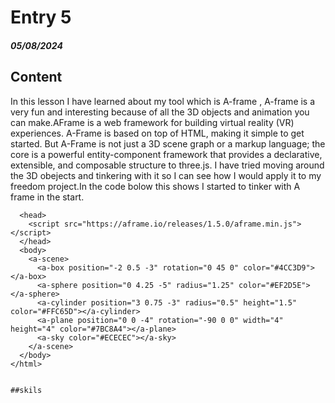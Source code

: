 # Entry 5
##### 05/08/2024

## Content

In this lesson I have learned about my tool which is A-frame , A-frame is a very fun and interesting because of all the 3D objects and animation you can make.AFrame is a web framework for building virtual reality (VR) experiences. A-Frame is based on top of HTML, making it simple to get started. But A-Frame is not just a 3D scene graph or a markup language; the core is a powerful entity-component framework that provides a declarative, extensible, and composable structure to three.js. I have tried moving around the 3D obejects and tinkering with it so I can see how I would apply it to my freedom project.In the code bolow this shows I started to tinker with A frame in the start.

```<html>
  <head>
    <script src="https://aframe.io/releases/1.5.0/aframe.min.js"></script>
  </head>
  <body>
    <a-scene>
      <a-box position="-2 0.5 -3" rotation="0 45 0" color="#4CC3D9"></a-box>
      <a-sphere position="0 4.25 -5" radius="1.25" color="#EF2D5E"></a-sphere>
      <a-cylinder position="3 0.75 -3" radius="0.5" height="1.5" color="#FFC65D"></a-cylinder>
      <a-plane position="0 0 -4" rotation="-90 0 0" width="4" height="4" color="#7BC8A4"></a-plane>
      <a-sky color="#ECECEC"></a-sky>
    </a-scene>
  </body>
</html>


##skils



